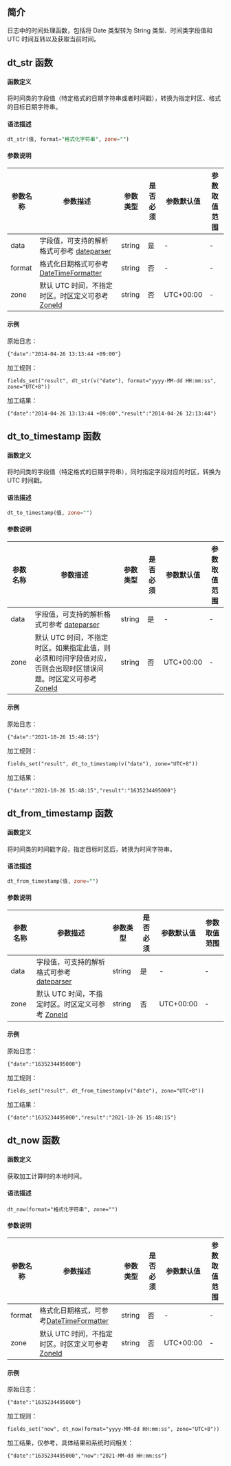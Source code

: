 ## 简介

日志中的时间处理函数，包括将 Date 类型转为 String 类型、时间类字段值和 UTC 时间互转以及获取当前时间。

## dt_str 函数

#### 函数定义

将时间类的字段值（特定格式的日期字符串或者时间戳），转换为指定时区、格式的目标日期字符串。

#### 语法描述

```sql
dt_str(值, format="格式化字符串", zone="")
```

#### 参数说明

| 参数名称 | 参数描述 | 参数类型 | 是否必须 | 参数默认值 | 参数取值范围 |
|----------- | ----------- | ----------- | ----------- | -------------- | -------------- |
|data|字段值，可支持的解析格式可参考 [dateparser](https://github.com/sisyphsu/dateparser)  | string | 是 | -  | -  |
|format |格式化日期格式可参考 [DateTimeFormatter](https://docs.oracle.com/javase/8/docs/api/java/time/format/DateTimeFormatter.html) | string | 否 | -  | -  |
|zone|默认 UTC 时间，不指定时区。时区定义可参考 [ZoneId](https://docs.oracle.com/javase/8/docs/api/java/time/ZoneId.html) |string| 否 |UTC+00:00| -  |

#### 示例

原始日志：
```
{"date":"2014-04-26 13:13:44 +09:00"}
```
加工规则：
```
fields_set("result", dt_str(v("date"), format="yyyy-MM-dd HH:mm:ss", zone="UTC+8"))
```
加工结果：
```
{"date":"2014-04-26 13:13:44 +09:00","result":"2014-04-26 12:13:44"}
```


## dt_to_timestamp 函数

#### 函数定义

将时间类的字段值（特定格式的日期字符串），同时指定字段对应的时区，转换为 UTC 时间戳。

#### 语法描述

```sql
dt_to_timestamp(值, zone="")
```

#### 参数说明

| 参数名称 | 参数描述 | 参数类型 | 是否必须 | 参数默认值 | 参数取值范围 |
|----------- | ----------- | ----------- | ----------- | -------------- | -------------- |
|data|字段值，可支持的解析格式可参考 [dateparser](https://github.com/sisyphsu/dateparser)|string|是| -  | -  |
|zone|默认 UTC 时间，不指定时区。如果指定此值，则必须和时间字段值对应，否则会出现时区错误问题。时区定义可参考 [ZoneId](https://docs.oracle.com/javase/8/docs/api/java/time/ZoneId.html) |string| 否 |UTC+00:00| -  |

#### 示例 

原始日志：
```
{"date":"2021-10-26 15:48:15"}
```
加工规则：
```
fields_set("result", dt_to_timestamp(v("date"), zone="UTC+8"))
```
加工结果：
```
{"date":"2021-10-26 15:48:15","result":"1635234495000"}
```


## dt_from_timestamp 函数

#### 函数定义

将时间类的时间戳字段，指定目标时区后，转换为时间字符串。

#### 语法描述

```sql
dt_from_timestamp(值, zone="")
```

#### 参数说明

| 参数名称 | 参数描述 | 参数类型 | 是否必须 | 参数默认值 | 参数取值范围 |
|----------- | ----------- | ----------- | ----------- | -------------- | -------------- |
|data|字段值，可支持的解析格式可参考 [dateparser](https://github.com/sisyphsu/dateparser)|string|是| -  | -  |
|zone|默认 UTC 时间，不指定时区。时区定义可参考 [ZoneId](https://docs.oracle.com/javase/8/docs/api/java/time/ZoneId.html)|string|否|UTC+00:00| -  |


#### 示例
原始日志：
```
{"date":"1635234495000"}
```
加工规则：
```
fields_set("result", dt_from_timestamp(v("date"), zone="UTC+8"))
```
加工结果：
```
{"date":"1635234495000","result":"2021-10-26 15:48:15"}
```

## dt_now 函数

#### 函数定义

获取加工计算时的本地时间。

#### 语法描述

```
dt_now(format="格式化字符串", zone="")
```

#### 参数说明

| 参数名称 | 参数描述 | 参数类型 | 是否必须 | 参数默认值 | 参数取值范围 |
|----------- | ----------- | ----------- | ----------- | -------------- | -------------- |
|format|格式化日期格式，可参考[DateTimeFormatter](https://docs.oracle.com/javase/8/docs/api/java/time/format/DateTimeFormatter.html)|string|否| -  | -  |
|zone|默认 UTC 时间，不指定时区。时区定义可参考 [ZoneId](https://docs.oracle.com/javase/8/docs/api/java/time/ZoneId.html) |string|否|UTC+00:00| -  |

#### 示例
原始日志：
```
{"date":"1635234495000"}
```
加工规则：
```
fields_set("now", dt_now(format="yyyy-MM-dd HH:mm:ss", zone="UTC+8"))
```
加工结果，仅参考，具体结果和系统时间相关：
```
{"date":"1635234495000","now":"2021-MM-dd HH:mm:ss"}
```
